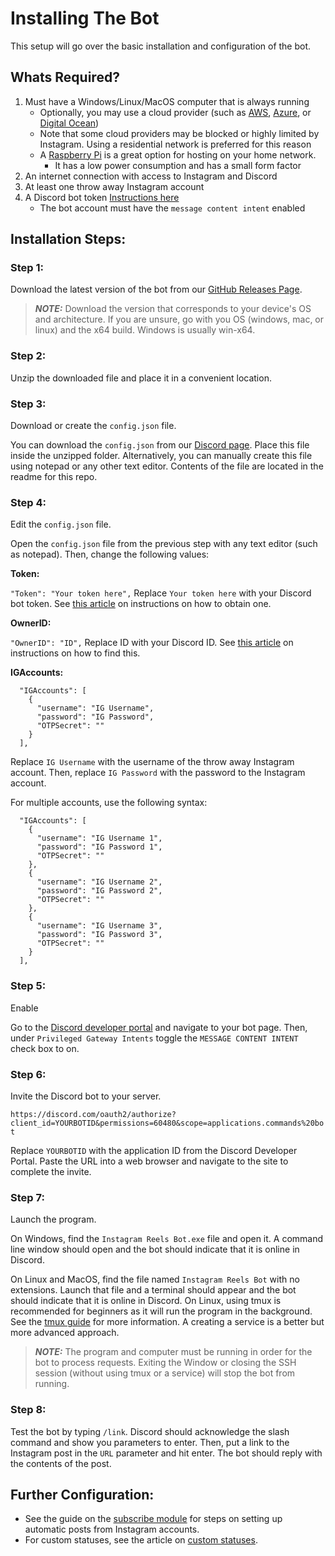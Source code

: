 # Installing The Bot
This setup will go over the basic installation and configuration of the bot.

## Whats Required?

1. Must have a Windows/Linux/MacOS computer that is always running
    - Optionally, you may use a cloud provider (such as [AWS](https://aws.amazon.com/), [Azure](https://azure.microsoft.com/), or [Digital Ocean](https://www.digitalocean.com/))
    - Note that some cloud providers may be blocked or highly limited by Instagram. Using a residential network is preferred for this reason
    - A [Raspberry Pi](https://www.raspberrypi.com/products/) is a great option for hosting on your home network.
      - It has a low power consumption and has a small form factor
2. An internet connection with access to Instagram and Discord
3. At least one throw away Instagram account
4. A Discord bot token [Instructions here](https://www.writebots.com/discord-bot-token/)
    - The bot account must have the `message content intent` enabled

## Installation Steps:
### Step 1:
Download the latest version of the bot from our [GitHub Releases Page](https://github.com/bman46/InstagramEmbedDiscordBot/releases).

> **_NOTE:_**  Download the version that corresponds to your device's OS and architecture. If you are unsure, go with you OS (windows, mac, or linux) and the x64 build. Windows is usually win-x64.

### Step 2:

Unzip the downloaded file and place it in a convenient location.

### Step 3:
Download or create the `config.json` file. 

You can download the `config.json` from our [Discord page](https://cdn.discordapp.com/attachments/921848709829001236/945556370487398400/config.json). Place this file inside the unzipped folder. Alternatively, you can manually create this file using notepad or any other text editor. Contents of the file are located in the readme for this repo.

### Step 4:
Edit the `config.json` file.

Open the `config.json` file from the previous step with any text editor (such as notepad). Then, change the following values:

**Token:**

`"Token": "Your token here",` Replace `Your token here` with your Discord bot token. See [this article](https://www.writebots.com/discord-bot-token/) on instructions on how to obtain one.

**OwnerID:**

`"OwnerID": "ID",` Replace ID with your Discord ID. See [this article](https://support.discord.com/hc/en-us/articles/206346498-Where-can-I-find-my-User-Server-Message-ID-#:~:text=On%20Android%20press%20and%20hold,name%20and%20select%20Copy%20ID.) on instructions on how to find this.

**IGAccounts:**

```
  "IGAccounts": [
    {
      "username": "IG Username",
      "password": "IG Password",
      "OTPSecret": ""
    }
  ],
```
Replace `IG Username` with the username of the throw away Instagram account. Then, replace `IG Password` with the password to the Instagram account.

For multiple accounts, use the following syntax:
```
  "IGAccounts": [
    {
      "username": "IG Username 1",
      "password": "IG Password 1",
      "OTPSecret": ""
    },
    {
      "username": "IG Username 2",
      "password": "IG Password 2",
      "OTPSecret": ""
    },
    {
      "username": "IG Username 3",
      "password": "IG Password 3",
      "OTPSecret": ""
    }
  ],
```
### Step 5:
Enable 

Go to the [Discord developer portal](https://discord.com/developers) and navigate to your bot page. Then, under `Privileged Gateway Intents` toggle the `MESSAGE CONTENT INTENT` check box to on.

### Step 6:
Invite the Discord bot to your server.

`https://discord.com/oauth2/authorize?client_id=YOURBOTID&permissions=60480&scope=applications.commands%20bot`

Replace `YOURBOTID` with the application ID from the Discord Developer Portal. Paste the URL into a web browser and navigate to the site to complete the invite.

### Step 7:
Launch the program.

On Windows, find the `Instagram Reels Bot.exe` file and open it. A command line window should open and the bot should indicate that it is online in Discord.

On Linux and MacOS, find the file named `Instagram Reels Bot` with no extensions. Launch that file and a terminal should appear and the bot should indicate that it is online in Discord. On Linux, using tmux is recommended for beginners as it will run the program in the background. See the [tmux guide](linux/tmux.md) for more information. A creating a service is a better but more advanced approach.

> **_NOTE:_**  The program and computer must be running in order for the bot to process requests. Exiting the Window or closing the SSH session (without using tmux or a service) will stop the bot from running.

### Step 8:
Test the bot by typing `/link`. Discord should acknowledge the slash command and show you parameters to enter. Then, put a link to the Instagram post in the `URL` parameter and hit enter. The bot should reply with the contents of the post.

## Further Configuration:
- See the guide on the [subscribe module](subscribe.md) for steps on setting up automatic posts from Instagram accounts.
- For custom statuses, see the article on [custom statuses](CustomStatus.md).
